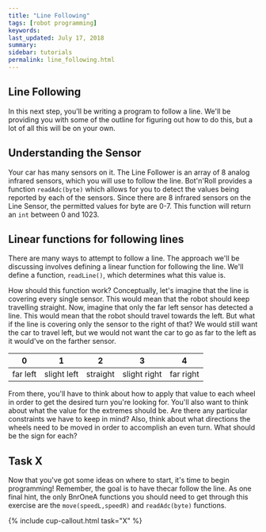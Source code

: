 ```yaml
---
title: "Line Following"
tags: [robot programming]
keywords:
last_updated: July 17, 2018
summary:
sidebar: tutorials
permalink: line_following.html
---
```


## Line Following

In this next step, you'll be writing a program to follow a line. We'll be providing you with some of the outline for figuring out how to do this, but a lot of all this will be on your own.

## Understanding the Sensor
Your car has many sensors on it. The Line Follower is an array of 8 analog infrared sensors, which you will use to follow the line. Bot'n'Roll provides a function `readAdc(byte)` which allows for you to detect the values being reported by each of the sensors. Since there are 8 infrared sensors on the Line Sensor, the permitted values for byte are 0-7. This function will return an `int` between 0 and 1023.

## Linear functions for following lines
There are many ways to attempt to follow a line. The approach we'll be discussing involves defining a linear function for following the line. We'll define a function, `readLine()`, which determines what this value is.

How should this function work? Conceptually, let's imagine that the line is covering every single sensor. This would mean that the robot should keep travelling straight. Now, imagine that only the far left sensor has detected a line. This would mean that the robot should travel towards the left. But what if the line is covering only the sensor to the right of that? We would still want the car to travel left, but we would not want the car to go as far to the left as it would've on the farther sensor.

|0|1|2|3|4|
|:---:|:---:|:---:|:---:|:---:|
|far left|slight left|straight|slight right| far right|

From there, you'll have to think about how to apply that value to each wheel in order to get the desired turn you're looking for. You'll also want to think about what the value for the extremes should be. Are there any particular constraints we have to keep in mind? Also, think about what directions the wheels need to be moved in order to accomplish an even turn. What should be the sign for each? 

## Task X

Now that you've got some ideas on where to start, it's time to begin programming! Remember, the goal is to have thecar follow the line. As one final hint, the only BnrOneA functions you should need to get through this exercise are the `move(speedL,speedR)` and `readAdc(byte)` functions.

{% include cup-callout.html task="X" %}
